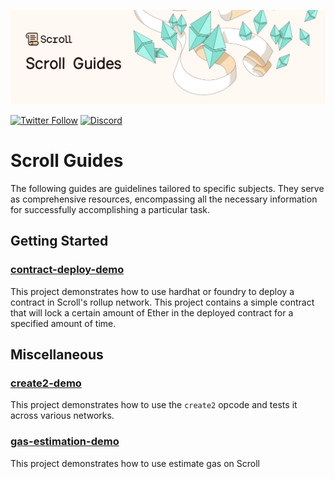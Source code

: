 ![Scroll Guides](./assets/banner.png)

[![Twitter Follow](https://img.shields.io/twitter/follow/Scroll_ZKP?style=social)](https://twitter.com/Scroll_ZKP)
[![Discord](https://img.shields.io/discord/984015101017346058?color=%235865F2&label=Discord&logo=discord&logoColor=%23fff)](https://discord.gg/scroll)

# Scroll Guides

The following guides are guidelines tailored to specific subjects. They serve as comprehensive resources, encompassing all the necessary information for successfully accomplishing a particular task.

## Getting Started

### [contract-deploy-demo](https://github.com/scroll-tech/scroll-guides/tree/main/contract-deploy-demo)

This project demonstrates how to use hardhat or foundry to deploy a contract in Scroll's rollup network. This project contains a simple contract that will lock a certain amount of Ether in the deployed contract for a specified amount of time.

## Miscellaneous

### [create2-demo](https://github.com/scroll-tech/scroll-guides/tree/main/create2-demo)

This project demonstrates how to use the `create2` opcode and tests it across various networks.

### [gas-estimation-demo](https://github.com/scroll-tech/scroll-guides/tree/main/gas-estimation-demo)

This project demonstrates how to use estimate gas on Scroll
